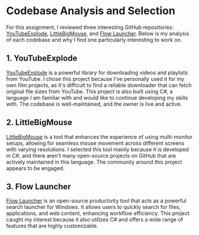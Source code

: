 # Codebase Analysis and Selection

For this assignment, I reviewed three interesting GitHub repositories: [YouTubeExplode](https://github.com/Tyrrrz/YoutubeExplode), [LittleBigMouse](https://github.com/mgth/LittleBigMouse), and [Flow Launcher](https://github.com/Flow-Launcher/Flow.Launcher). Below is my analysis of each codebase and why I find one particularly interesting to work on.

## 1. YouTubeExplode
[YouTubeExplode](https://github.com/Tyrrrz/YoutubeExplode) is a powerful library for downloading videos and playlists from YouTube. I chose this project because I've personally used it for my own film projects, as it's difficult to find a reliable downloader that can fetch original file sizes from YouTube. This project is also built using C#, a language I am familiar with and would like to continue developing my skills with. The codebase is well-maintained, and the owner is live and active.

## 2. LittleBigMouse
[LittleBigMouse](https://github.com/mgth/LittleBigMouse) is a tool that enhances the experience of using multi-monitor setups, allowing for seamless mouse movement across different screens with varying resolutions. I selected this tool mainly because it is developed in C#, and there aren't many open-source projects on GitHub that are actively maintained in this language. The community around this project appears to be engaged.

## 3. Flow Launcher
[Flow Launcher](https://github.com/Flow-Launcher/Flow.Launcher) is an open-source productivity tool that acts as a powerful search launcher for Windows. It allows users to quickly search for files, applications, and web content, enhancing workflow efficiency. This project caught my interest because it also utilizes C# and offers a wide range of features that are highly customizable.
